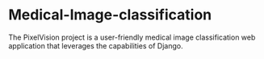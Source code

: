 # Medical-Image-classification
The PixelVision project is a user-friendly medical image classification web application that leverages the capabilities of Django.
